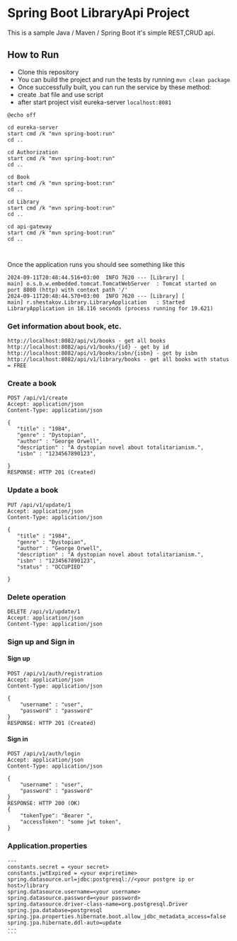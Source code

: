 # Spring Boot LibraryApi Project

This is a sample Java / Maven / Spring Boot it's simple REST,CRUD api.
## How to Run


* Clone this repository
* You can build the project and run the tests by running ```mvn clean package```
* Once successfully built, you can run the service by these method:
* create .bat file and use script 
* after start project visit eureka-server ```localhost:8081```
```
@echo off

cd eureka-server
start cmd /k "mvn spring-boot:run"
cd ..

cd Authorization
start cmd /k "mvn spring-boot:run"
cd ..

cd Book
start cmd /k "mvn spring-boot:run"
cd ..

cd Library
start cmd /k "mvn spring-boot:run"
cd ..

cd api-gateway
start cmd /k "mvn spring-boot:run"
cd ..



```


Once the application runs you should see something like this

```
2024-09-11T20:48:44.516+03:00  INFO 7620 --- [Library] [           main] o.s.b.w.embedded.tomcat.TomcatWebServer  : Tomcat started on port 8080 (http) with context path '/'
2024-09-11T20:48:44.570+03:00  INFO 7620 --- [Library] [           main] r.shestakov.Library.LibraryApplication   : Started LibraryApplication in 18.116 seconds (process running for 19.621)
```

### Get information about book, etc.

```
http://localhost:8082/api/v1/books - get all books
http://localhost:8082/api/v1/books/{id} - get by id
http://localhost:8082/api/v1/books/isbn/{isbn} - get by isbn
http://localhost:8082/api/v1/library/books - get all books with status = FREE

```


### Create a book
```
POST /api/v1/create
Accept: application/json
Content-Type: application/json

{
   "title" : "1984",
   "genre" : "Dystopian",
   "author" : "George Orwell",
   "description" : "A dystopian novel about totalitarianism.",
   "isbn" : "1234567890123",

}
RESPONSE: HTTP 201 (Created)
```

### Update a book
```
PUT /api/v1/update/1
Accept: application/json
Content-Type: application/json

{
   "title" : "1984",
   "genre" : "Dystopian",
   "author" : "George Orwell",
   "description" : "A dystopian novel about totalitarianism.",
   "isbn" : "1234567890123",
   "status" : "OCCUPIED"

}

```
### Delete operation
```
DELETE /api/v1/update/1
Accept: application/json
Content-Type: application/json

```

### Sign up and Sign in
#### Sign up
```
POST /api/v1/auth/registration
Accept: application/json
Content-Type: application/json

{
    "username" : "user",
    "password" : "password"
}
RESPONSE: HTTP 201 (Created)
```

#### Sign in

```
POST /api/v1/auth/login
Accept: application/json
Content-Type: application/json

{
    "username" : "user",
    "password" : "password"
}
RESPONSE: HTTP 200 (OK)
{
    "tokenType": "Bearer ",
    "accessToken": "some jwt token",
}
```

### Application.properties
````
---
constants.secret = <your secret>
constants.jwtExpired = <your expriretime>
spring.datasource.url=jdbc:postgresql://<your postgre ip or host>/library
spring.datasource.username=<your username>
spring.datasource.password=<your password>
spring.datasource.driver-class-name=org.postgresql.Driver
spring.jpa.database=postgresql
spring.jpa.properties.hibernate.boot.allow_jdbc_metadata_access=false
spring.jpa.hibernate.ddl-auto=update
---
```